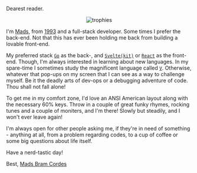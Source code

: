 Dearest reader.

<p align="center">
  <img src="https://github-profile-trophy.vercel.app/?username=Mobilpadde&theme=discord&column=9" alt="trophies" />
</p>


I'm [Mads](https://madco.me), from [1993](https://en.wikipedia.org/wiki/1993) and a full-stack developer. Some times I prefer the back-end. Not that this has ever been holding me back from building a lovable front-end.

My preferred stack [`Go`](https://golang.org) as the back-, and [`Svelte(kit)`](https://svelte.dev/) or [`React`](https://reactjs.org/) as the front-end. Though, I'm always interested in learning about new languages. In my spare-time I sometimes study the magnificent language called [`V`](https://vlang.io/). Otherwise, whatever that pop-ups on my screen that I can see as a way to challenge myself. Be it the deadly arts of dev-ops or a debugging adventure of code. Thou shall not fall alone!

To get me in my comfort zone, I'd love an ANSI American layout along with the necessary 60% keys. Throw in a couple of great funky rhymes, rocking tunes and a couple of moniters, and I'm there! Slowly but steadily, and I won't ever leave again!

I'm always open for other people asking me, if they're in need of something - anything at all, from a problem regarding codes, to a cup of coffee or some big questions about life itself.

Have a nerd-tastic day!

Best, [Mads Bram Cordes](https://madco.me)
